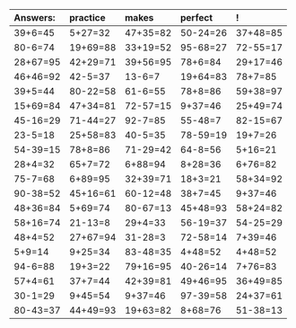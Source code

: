 | Answers: | practice | makes | perfect | ! |
| :--- | :--- | :--- | :--- | :--- |
| 39+6=45 | 5+27=32 | 47+35=82 | 50-24=26 | 37+48=85 | 
| 80-6=74 | 19+69=88 | 33+19=52 | 95-68=27 | 72-55=17 | 
| 28+67=95 | 42+29=71 | 39+56=95 | 78+6=84 | 29+17=46 | 
| 46+46=92 | 42-5=37 | 13-6=7 | 19+64=83 | 78+7=85 | 
| 39+5=44 | 80-22=58 | 61-6=55 | 78+8=86 | 59+38=97 | 
| 15+69=84 | 47+34=81 | 72-57=15 | 9+37=46 | 25+49=74 | 
| 45-16=29 | 71-44=27 | 92-7=85 | 55-48=7 | 82-15=67 | 
| 23-5=18 | 25+58=83 | 40-5=35 | 78-59=19 | 19+7=26 | 
| 54-39=15 | 78+8=86 | 71-29=42 | 64-8=56 | 5+16=21 | 
| 28+4=32 | 65+7=72 | 6+88=94 | 8+28=36 | 6+76=82 | 
| 75-7=68 | 6+89=95 | 32+39=71 | 18+3=21 | 58+34=92 | 
| 90-38=52 | 45+16=61 | 60-12=48 | 38+7=45 | 9+37=46 | 
| 48+36=84 | 5+69=74 | 80-67=13 | 45+48=93 | 58+24=82 | 
| 58+16=74 | 21-13=8 | 29+4=33 | 56-19=37 | 54-25=29 | 
| 48+4=52 | 27+67=94 | 31-28=3 | 72-58=14 | 7+39=46 | 
| 5+9=14 | 9+25=34 | 83-48=35 | 4+48=52 | 4+48=52 | 
| 94-6=88 | 19+3=22 | 79+16=95 | 40-26=14 | 7+76=83 | 
| 57+4=61 | 37+7=44 | 42+39=81 | 49+46=95 | 36+49=85 | 
| 30-1=29 | 9+45=54 | 9+37=46 | 97-39=58 | 24+37=61 | 
| 80-43=37 | 44+49=93 | 19+63=82 | 8+68=76 | 51-38=13 | 
